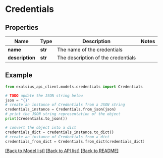# Credentials


## Properties

Name | Type | Description | Notes
------------ | ------------- | ------------- | -------------
**name** | **str** | The name of the credentials | 
**description** | **str** | The description of the credentials | 

## Example

```python
from exalsius_api_client.models.credentials import Credentials

# TODO update the JSON string below
json = "{}"
# create an instance of Credentials from a JSON string
credentials_instance = Credentials.from_json(json)
# print the JSON string representation of the object
print(Credentials.to_json())

# convert the object into a dict
credentials_dict = credentials_instance.to_dict()
# create an instance of Credentials from a dict
credentials_from_dict = Credentials.from_dict(credentials_dict)
```
[[Back to Model list]](../README.md#documentation-for-models) [[Back to API list]](../README.md#documentation-for-api-endpoints) [[Back to README]](../README.md)


